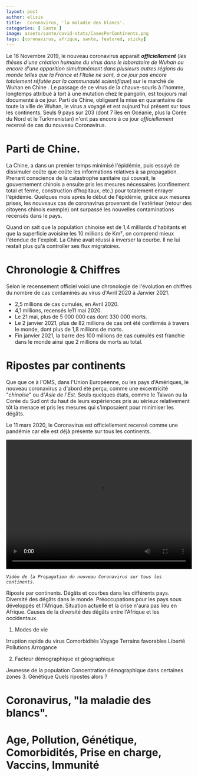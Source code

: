 ```yaml
---
layout: post
author: elisis
title:  Coronavirus, 'la maladie des blancs'.
categories: [ Sante ]
image: assets/sante/covid-stats/CasesPerContinents.png
tags: [coronavirus, afrique, sante, featured, sticky]
---
```



Le 16 Novembre 2019, le nouveau coronavirus apparaît ***officiellement*** (*les thèses d'une création humaine du virus dans le laboratoire de Wuhan ou encore d'une apparition simultanément dans plusieurs autres régions du monde telles que la France et l'Italie ne sont, à ce jour pas encore totalement réfutée par la communauté scientifique*) sur le marché de Wuhan en Chine . Le passage de ce virus de la chauve-souris à l'homme, longtemps attribué à tort à une mutation chez le pangolin, est toujours mal documenté à ce jour. Parti de Chine, obligeant la mise en quarantaine de toute la ville de Wuhan, le virus a voyagé et est aujourd'hui présent sur tous les continents. Seuls 9 pays sur 203 (dont 7 îles en Océanie, plus la Corée du Nord et le Turkmenistan) n'ont pas encore à ce jour *officiellement* recensé de cas du nouveau Coronavirus. 

# Parti de Chine.

La Chine, a dans un premier temps minimisé l'épidémie, puis essayé de dissimuler coûte que coûte les informations relatives à sa propagation. Prenant conscience de la catastrophe sanitaire qui couvait, le gouvernement chinois a ensuite pris les mesures nécessaires (confinement total et ferme, construction d'hopitaux, etc.) pour totalement enrayer l'épidémie. Quelques mois après le début de l'épidémie, grâce aux mesures prises, les nouveaux cas de coronavirus provenant de l'extérieur (retour des citoyens chinois exemple) ont surpassé les nouvelles contaminations recensés dans le pays.

Quand on sait que la population chinoise est de 1,4 milliards d'habitants et que la superficie avoisine les 10 millions de Km², on comprend mieux l'étendue de l'exploit. La Chine avait réussi à inverser la courbe. Il ne lui restait plus qu'à controller ses flux migratoires.

# Chronologie & Chiffres

Selon le recensement officiel voici une chronologie de l'évolution en chiffres du nombre de cas contaminés au virus d'Avril 2020 à Janvier 2021.

- 2,5 millions de cas cumulés, en Avril 2020.
- 4,1 millions, recensés le11 mai 2020.
- Le  21 mai, plus de 5 000 000 cas dont 330 000 morts.
- Le 2 janvier 2021, plus de 82 millions de cas ont été confirmés à travers le monde, dont plus de 1,8 millions de morts.
- Fin janvier 2021, la barre des 100 millions de cas cumulés est franchie dans le monde ainsi que 2 millions de morts au total.

# Ripostes par continents

Que que ce à l'OMS, dans l'Union Européenne, ou les pays d'Amériques, le nouveau coronavirus a d'abord été perçu, comme une excentricité "*chinoise*" ou d'*Asie de l'Est*. Seuls quelques états, comme le Taiwan ou la Corée du Sud ont du haut de leurs expériences pris au sérieux relativement tôt la menace et pris les mesures qui s'imposaient pour minimiser les dégâts.

Le 11 mars 2020, le Coronavirus est officiellement recensé comme une pandémie car elle est déjà présente sur tous les continents.

<video controls width="100%" height="350px">
    <source src="/assets/sante/covid-stats/Coronavirus_Propagation_Monde.mp4"
            type="video/mp4">
    <b><em>Désolé, votre navigateur ne prend pas en charge les vidéos intégrées.</em></b>
</video>

*`Vidéo de la Propagation du nouveau Coronavirus sur tous les continents.`*

Riposte par continents.
Dégâts et courbes dans les différents pays.
Diversité des dégâts dans le monde.
Préoccupations pour les pays sous développés et l'Afrique.
Situation actuelle et la crise n'aura pas lieu en Afrique.
Causes de la diversité des dégâts entre l'Afrique et les occidentaux.
1. Modes de vie 

Irruption rapide du virus
Comorbidités 
Voyage
Terrains favorables
Liberté
Pollutions
Arrogance


2. Facteur démographique et géographique

Jeunesse de la population
Concentration démographique dans certaines zones
3. Génétique
Quels ripostes alors ?

# Coronavirus, "la maladie des blancs".


# Age, Pollution, Génétique, Comorbidités, Prise en charge, Vaccins, Immunité


